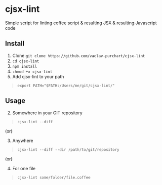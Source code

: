 # cjsx-lint
Simple script for linting coffee script &amp; resulting JSX &amp; resulting Javascript code

## Install
1. Clone `git clone https://github.com/vaclav-purchart/cjsx-lint`
2. `cd cjsx-lint`
3. `npm install`
4. `chmod +x cjsx-lint`
5. Add cjsx-lint to your path
> `export PATH="$PATH:/Users/me/git/cjsx-lint/"`


## Usage
2. Somewhere in your GIT repository
> `cjsx-lint --diff`


(or)

3. Anywhere
> `cjsx-lint --diff --dir /path/to/git/repository`


(or)

4. For one file
> `cjsx-lint some/folder/file.coffee`
